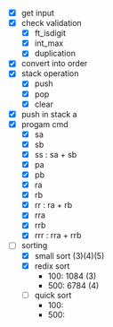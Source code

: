 
- [x] get input
- [x] check validation
  - [x] ft_isdigit
  - [x] int_max
  - [x] duplication
- [x] convert into order
- [x] stack operation
  - [x] push
  - [x] pop
  - [x] clear
- [x] push in stack a
- [x] progam cmd
  - [x] sa
  - [x] sb
  - [x] ss : sa + sb
  - [x] pa
  - [x] pb
  - [x] ra
  - [x] rb
  - [x] rr : ra + rb
  - [x] rra
  - [x] rrb
  - [x] rrr : rra + rrb
- [ ] sorting
  - [x] small sort (3)(4)(5)
  - [X] redix sort
    - 100: 1084 (3)
    - 500: 6784 (4)
  - [ ] quick sort
    - 100: 
    - 500: 